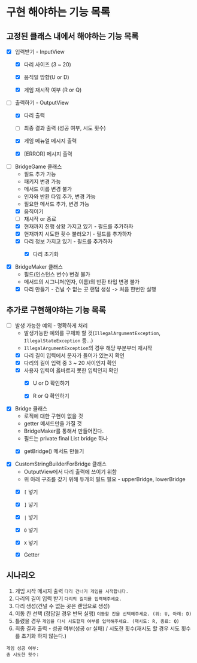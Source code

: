 # 구현 해야하는 기능 목록

## 고정된 클래스 내에서 해야하는 기능 목록
* [x] 입력받기 - InputView
    * [x] 다리 사이즈 (3 ~ 20)
    * [x] 움직일 방향(U or D)
    * [x] 게임 재시작 여부 (R or Q)


* [ ] 출력하기 - OutputView
    * [x] 다리 출력
    * [ ] 최종 결과 출력 (성공 여부, 시도 횟수)
    * [x] 게임 메뉴얼 메시지 출력
    * [x] [ERROR] 메시지 출력


* [ ] BridgeGame 클래스
    * 필드 추가 가능
    * 패키지 변경 가능
    * 메서드 이름 변경 불가
    * 인자와 반환 타입 추가, 변경 가능
    * 필요한 메서드 추가, 변경 가능
    * [x] 움직이기
    * [ ] 재시작 or 종료
    * [x] 현재까지 진행 상황 가지고 있기 - 필드를 추가하자
    * [x] 현재까지 시도한 횟수 불러오기 - 필드를 추가하자
    * [x] 다리 정보 가지고 있기 - 필드를 추가하자
      * [x] 다리 초기화


* [x] BridgeMaker 클래스
    * 필드(인스턴스 변수) 변경 불가
    * 메서드의 시그니쳐(인자, 이름)의 반환 타입 변경 불가
    * [x] 다리 만들기 - 건널 수 없는 곳 랜덤 생성 -> 처음 한번만 실행

## 추가로 구현해야하는 기능 목록
* [ ] 발생 가능한 예외 - 명확하게 처리
    * 발생가능한 예외를 구체화 할 것(`IllegalArgumentException`, `IllegalStateException` 등...)
    * `IllegalArgumentException`의 경우 해당 부분부터 재시작
    * [x] 다리 길이 입력에서 문자가 들어가 있는지 확인
    * [x] 다리의 길이 입력 중 3 ~ 20 사이인지 확인
    * [x] 사용자 입력이 옳바르지 못한 입력인지 확인
      * [x] U or D 확인하기
      * [x] R or Q 확인하기


* [x] Bridge 클래스
    * 로직에 대한 구현이 없을 것
    * getter 메서드만을 가질 것
    * BridgeMaker를 통해서 만들어진다.
    * 필드는 private final List<String> bridge 하나
    * [x] getBridge() 메서드 만들기


* [x] CustomStringBuilderForBridge 클래스
  * OutputView에서 다리 출력에 쓰이기 위함
  * 위 아래 구조를 갖기 위해 두개의 필드 필요 - upperBridge, lowerBridge
  * [x] `[` 넣기
  * [x] `]` 넣기
  * [x] `|` 넣기
  * [x] `O` 넣기
  * [x] `X` 넣기
  * [x] Getter


## 시나리오
1. 게임 시작 메시지 출력 `다리 건너기 게임을 시작합니다.`
2. 다리의 길이 입력 받기 `다리의 길이를 입력해주세요.`
3. 다리 생성(건널 수 없는 곳은 랜덤으로 생성)
4. 이동 칸 선택 (정답일 경우 반복 실행) `이동할 칸을 선택해주세요. (위: U, 아래: D)`
5. 틀렸을 경우 `게임을 다시 시도할지 여부를 입력해주세요. (재시도: R, 종료: Q)`
6. 최종 결과 출력 - 성공 여부(성공 or 실패) / 시도한 횟수(재시도 할 경우 시도 횟수를 초기화 하지 않는다.)
```
게임 성공 여부: 
총 시도한 횟수: 
```

